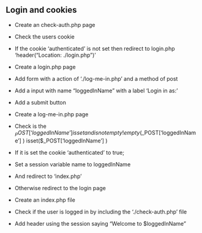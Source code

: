 ## Login and cookies
- Create an check-auth.php page
- Check the users cookie
- If the cookie ‘authenticated’ is not set then redirect to login.php
  ‘header(“Location: ./login.php”)’


- Create a login.php page
- Add form with a action of ‘./log-me-in.php’ and a method of post
- Add a input with name “loggedInName” with a label ‘Login in as:’
- Add a submit button
- Create a log-me-in.php page
- Check is the $_POST[‘loggedInName’] is set and is not empty
  !empty($_POST[‘loggedInName’] )
  isset($_POST[‘loggedInName’] )
- If it is set the cookie ‘authenticated’ to true;
- Set a  session variable name to loggedInName
- And redirect to ‘index.php’
- Otherwise redirect to the login page
- Create an index.php file
- Check if the user is logged in by including the ‘./check-auth.php’ file
- Add header using the session saying “Welcome to $loggedInName”

